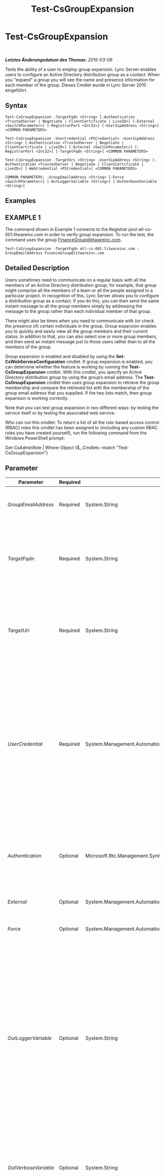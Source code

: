 ﻿---
title: Test-CsGroupExpansion
TOCTitle: Test-CsGroupExpansion
ms:assetid: e41db33d-d028-4171-9418-ec04885be2fc
ms:mtpsurl: https://technet.microsoft.com/de-de/library/Gg399009(v=OCS.15)
ms:contentKeyID: 49295697
ms.date: 05/19/2016
mtps_version: v=OCS.15
ms.translationtype: HT
---

# Test-CsGroupExpansion

 

_**Letztes Änderungsdatum des Themas:** 2015-03-09_

Tests the ability of a user to employ group expansion. Lync Server enables users to configure an Active Directory distribution group as a contact. When you "expand" a group you will see the name and presence information for each member of the group. Dieses Cmdlet wurde in Lync Server 2010 eingeführt.

## Syntax

    Test-CsGroupExpansion -TargetFqdn <String> [-Authentication <TrustedServer | Negotiate | ClientCertificate | LiveID>] [-External <SwitchParameter>] [-RegistrarPort <Int32>] [-UserSipAddress <String>] <COMMON PARAMETERS>

    Test-CsGroupExpansion -UserCredential <PSCredential> -UserSipAddress <String> [-Authentication <TrustedServer | Negotiate | ClientCertificate | LiveID>] [-External <SwitchParameter>] [-RegistrarPort <Int32>] [-TargetFqdn <String>] <COMMON PARAMETERS>

    Test-CsGroupExpansion -TargetUri <String> -UserSipAddress <String> [-Authentication <TrustedServer | Negotiate | ClientCertificate | LiveID>] [-WebCredential <PSCredential>] <COMMON PARAMETERS>

    COMMON PARAMETERS: -GroupEmailAddress <String> [-Force <SwitchParameter>] [-OutLoggerVariable <String>] [-OutVerboseVariable <String>]

## Examples

## EXAMPLE 1

The command shown in Example 1 connects to the Registrar pool atl-cs-001.litwareinc.com in order to verify group expansion. To run the test, the command uses the group FinanceGroup@litwareinc.com.

    Test-CsGroupExpansion -TargetFqdn atl-cs-001.litwareinc.com -GroupEmailAddress FinanceGroup@litwareinc.com 

## Detailed Description

Users sometimes need to communicate on a regular basis with all the members of an Active Directory distribution group; for example, that group might comprise all the members of a team or all the people assigned to a particular project. In recognition of this, Lync Server allows you to configure a distribution group as a contact. If you do this, you can then send the same instant message to all the group members simply by addressing the message to the group rather than each individual member of that group.

There might also be times when you need to communicate with (or check the presence of) certain individuals in the group. Group expansion enables you to quickly and easily view all the group members and their current status. In addition to that, you can also select one or more group members, and then send an instant message just to those users rather than to all the members of the group.

Group expansion is enabled and disabled by using the **Set-CsWebServiceConfiguration** cmdlet. If group expansion is enabled, you can determine whether the feature is working by running the **Test-CsGroupExpansion** cmdlet. With this cmdlet, you specify an Active Directory distribution group by using the group’s email address. The **Test-CsGroupExpansion** cmdlet then uses group expansion to retrieve the group membership and compare the retrieved list with the membership of the group email address that you supplied. If the two lists match, then group expansion is working correctly.

Note that you can test group expansion in two different ways: by testing the service itself or by testing the associated web service.

Who can run this cmdlet: To return a list of all the role-based access control (RBAC) roles this cmdlet has been assigned to (including any custom RBAC roles you have created yourself), run the following command from the Windows PowerShell prompt:

Get-CsAdminRole | Where-Object {$\_.Cmdlets –match "Test-CsGroupExpansion"}

## Parameter


<table>
<colgroup>
<col style="width: 25%" />
<col style="width: 25%" />
<col style="width: 25%" />
<col style="width: 25%" />
</colgroup>
<thead>
<tr class="header">
<th>Parameter</th>
<th>Required</th>
<th>Type</th>
<th>Description</th>
</tr>
</thead>
<tbody>
<tr class="odd">
<td><p><em>GroupEmailAddress</em></p></td>
<td><p>Required</p></td>
<td><p>System.String</p></td>
<td><p>Email address of the targeted distribution group. For example: -GroupEmailAddress &quot;FinanceGroup@litwareinc.com&quot;.</p></td>
</tr>
<tr class="even">
<td><p><em>TargetFqdn</em></p></td>
<td><p>Required</p></td>
<td><p>System.String</p></td>
<td><p>Fully qualified domain name (FQDN) of the Registrar pool where group expansion is to be tested. For example: -TargetFqdn &quot;atl-cs-001.litwareinc.com&quot;.</p>
<p>Note that you cannot use both the TargetUri parameter and the TargetFqdn parameter in the same command.</p></td>
</tr>
<tr class="odd">
<td><p><em>TargetUri</em></p></td>
<td><p>Required</p></td>
<td><p>System.String</p></td>
<td><p>Uniform Resource Identifier (URI) of the Group Expansion Web service. For example: -TargetUri &quot;https://atl-cs-001.litwareinc.com/groupexpansion&quot;.</p>
<p>Note that you cannot use both the TargetUri parameter and the TargetFqdn parameter in the same command.</p></td>
</tr>
<tr class="even">
<td><p><em>UserCredential</em></p></td>
<td><p>Required</p></td>
<td><p>System.Management.Automation.PSCredential</p></td>
<td><p>User credential object for the user account to be used in the test. The value passed to UserCredential should be an object reference obtained by using the <strong>Get-Credential</strong> cmdlet. For example, this code returns a credentials object for the user litwareinc\kenmyer and stores that object in a variable named $x:</p>
<p>$x = Get-Credential &quot;litwareinc\kenmyer&quot;</p>
<p>You will need to supply the user password when running this command.</p>
<p>The user credential is not required if you are running the test under the credentials of the logged-on user and using the TargetFqdn parameter. The user credential is required if you are using the TargetUri parameter.</p></td>
</tr>
<tr class="odd">
<td><p><em>Authentication</em></p></td>
<td><p>Optional</p></td>
<td><p>Microsoft.Rtc.Management.SyntheticTransactions.SipSyntheticTransaction+AuthenticationMechanism</p></td>
<td><p>Type of authentication used in the test. Allowed values are:</p>
<p>* TrustedServer</p>
<p>* Negotiate</p>
<p>* ClientCertificate</p>
<p>* LiveID</p></td>
</tr>
<tr class="even">
<td><p><em>External</em></p></td>
<td><p>Optional</p></td>
<td><p>System.Management.Automation.SwitchParameter</p></td>
<td><p>Enables you to verify that external users can use group expansion.</p></td>
</tr>
<tr class="odd">
<td><p><em>Force</em></p></td>
<td><p>Optional</p></td>
<td><p>System.Management.Automation.SwitchParameter</p></td>
<td><p>Suppresses the display of any non-fatal error message that might occur when running the command.</p></td>
</tr>
<tr class="even">
<td><p><em>OutLoggerVariable</em></p></td>
<td><p>Optional</p></td>
<td><p>System.String</p></td>
<td><p>When present, detailed output from running the cmdlet will be stored in the specified variable. This variable includes a pair of methods – ToHTML and ToXML – that can then be used to save that output to either an HTML or an XML file.</p>
<p>To store output in a logger variable named $TestOutput use the following syntax:</p>
<p>-OutLoggerVariable TestOutput</p>
<p>Note: Do not use prepend a $ character when specifying the variable name.To save the information stored in the logger variable to an HTML file, use a command similar to this:</p>
<p>$TestOutput.ToHTML() &gt; C:\Logs\TestOutput.html</p>
<p>To save the information stored in the logger variable to an XML file, use a command similar to this:</p>
<p></p>
<p>$TestOutput.ToXML() &gt; C:\Logs\TestOutput.xml</p></td>
</tr>
<tr class="odd">
<td><p><em>OutVerboseVariable</em></p></td>
<td><p>Optional</p></td>
<td><p>System.String</p></td>
<td><p>When present, detailed output from running the cmdlet will be stored in the specified variable. For example, to store output in a variable named $TestOutput use the following syntax:</p>
<p>-OutVerboseVariable TestOutput</p>
<p>Do not prepend a $ character when specifying the variable name.</p></td>
</tr>
<tr class="even">
<td><p><em>RegistrarPort</em></p></td>
<td><p>Optional</p></td>
<td><p>System.Int32</p></td>
<td><p>SIP port used by the Registrar service. This parameter is not required if the Registrar uses the default port 5061.</p></td>
</tr>
<tr class="odd">
<td><p><em>UserSipAddress</em></p></td>
<td><p>Optional</p></td>
<td><p>System.String</p></td>
<td><p>SIP address of the user to be used in the test. If this parameter is not specified, then the <strong>Test-CsGroupExpansion</strong> cmdlet will conduct its checks using the account of the logged-on user.</p></td>
</tr>
<tr class="even">
<td><p><em>WebCredential</em></p></td>
<td><p>Optional</p></td>
<td><p>System.Management.Automation.PSCredential</p></td>
<td><p>An object containing user credentials for accessing the Location Information service. This object can be retrieved by calling the <strong>Get-Credential</strong> cmdlet and supplying the appropriate credentials.</p>
<p>This parameter is required if the TargetUri and UserSipAddress parameters are specified, and the computer on which the command is run does not have a server certificate.</p></td>
</tr>
</tbody>
</table>


## Input Types

None. The **Test-CsGroupExpansion** cmdlet does not accept pipelined input.

## Return Types

The **Test-CsGroupExpansion** cmdlet returns an instance of the Microsoft.Rtc.SyntheticTransactions.TaskOutput object.

## Siehe auch

#### Weitere Ressourcen

[Test-CsAddressBookService](test-csaddressbookservice.md)  
[Test-CsAddressBookWebQuery](test-csaddressbookwebquery.md)

